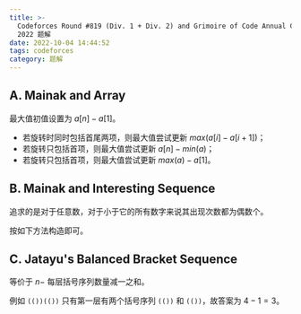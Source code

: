 ```yaml
---
title: >-
  Codeforces Round #819 (Div. 1 + Div. 2) and Grimoire of Code Annual Contest
  2022 题解
date: 2022-10-04 14:44:52
tags: codeforces
category: 题解
---
```


<script src="/js/embed.js"></script>

## A. Mainak and Array

最大值初值设置为 $a[n]-a[1]$。

* 若旋转时同时包括首尾两项，则最大值尝试更新 $max(a[i]-a[i+1])$；
* 若旋转只包括首项，则最大值尝试更新 $a[n]-min(a)$；
* 若旋转只包括首项，则最大值尝试更新 $max(a)-a[1]$。

<script> embedcode("Code", "https://github.com/StableAgOH/solved-problems/blob/main/codeforces/1726/A.cpp") </script>

## B. Mainak and Interesting Sequence

追求的是对于任意数，对于小于它的所有数字来说其出现次数都为偶数个。

按如下方法构造即可。

<script> embedcode("Code", "https://github.com/StableAgOH/solved-problems/blob/main/codeforces/1726/A.cpp") </script>

## C. Jatayu's Balanced Bracket Sequence

等价于 $n-$ 每层括号序列数量减一之和。

例如 `(())(())` 只有第一层有两个括号序列 `(())` 和 `(())`，故答案为 $4-1=3$。

<script> embedcode("Code", "https://github.com/StableAgOH/solved-problems/blob/main/codeforces/1726/A.cpp") </script>
